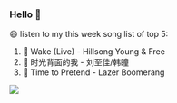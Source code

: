 

### Hello 👋

😄 listen to my this week song list of top 5:

1. 🎵 Wake (Live) - Hillsong Young & Free
2. 🎵 时光背面的我 - 刘至佳/韩瞳
3. 🎵 Time to Pretend - Lazer Boomerang

<img align="left"  src="https://github-readme-stats.vercel.app/api?username=370966584&show_icons=true&theme=radical" />